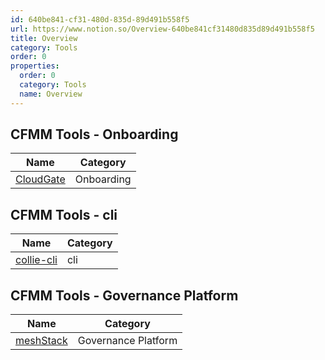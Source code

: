 ```yaml
---
id: 640be841-cf31-480d-835d-89d491b558f5
url: https://www.notion.so/Overview-640be841cf31480d835d89d491b558f5
title: Overview
category: Tools
order: 0
properties:
  order: 0
  category: Tools
  name: Overview
---
```


<!-- included database 627fe3b0-0475-4f87-a37c-5136a4d00ac3 -->
## CFMM Tools - Onboarding

| Name                                        | Category   |
| ------------------------------------------- | ---------- |
| [CloudGate](/tools/onboarding/cloudgate.md) | Onboarding |

## CFMM Tools - cli

| Name                                   | Category |
| -------------------------------------- | -------- |
| [collie-cli](/tools/cli/collie-cli.md) | cli      |

## CFMM Tools - Governance Platform

| Name                                                 | Category            |
| ---------------------------------------------------- | ------------------- |
| [meshStack](/tools/governance-platform/meshstack.md) | Governance Platform |

